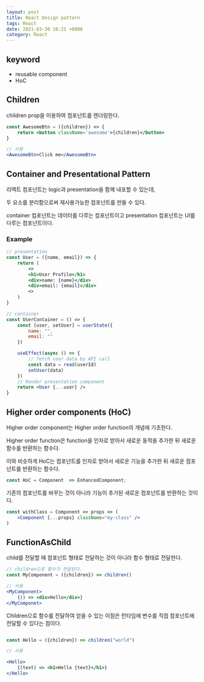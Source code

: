 ```yaml
---
layout: post
title: React Design pattern
tags: React
date: 2021-03-30 16:21 +0900
category: React
---
```


## keyword

- reusable component
- HoC

## Children

children prop을 이용하여 컴포넌트를 렌더링한다.

```jsx
const AwesomeBtn = ({children}) => {
    return <button className='awesome'>{children}</button>
}

// 사용
<AwesomeBtn>Click me</AwesomeBtn>
```

## Container and Presentational Pattern

리엑트 컴포넌트는 logic과 presentation을 함께 내포할 수 있는데,

두 요소를 분리함으로써 재사용가능한 컴포넌트를 만들 수 있다.

container 컴포넌트는 데이터를 다루는 컴포넌트이고 presentation 컴포넌트는 UI를 다루는 컴포넌트이다.

### Example

```jsx
// presentation
const User = ({name, email}) => {
    return (
        <>
        <h1>User Profile</h1>
        <div>name: {name}</div>
        <div>email: {email}</div>
        <>
    )
}
```

```jsx
// container
const UserContainer = () => {
    const [user, setUser] = userState({
        name: "",
        email: ""
    })

    useEffect(async () => {
        // fetch user data by API call
        const data = read(userId)
        setUser(data)
    })
    // Render presentation component
    return <User {...user} />
}
```

## Higher order components (HoC)

Higher order component는 Higher order function의 개념에 기초한다.

Higher order function은 function을 인자로 받아서 새로운 동작을 추가한 뒤 새로운 함수를 반환하는 함수다.

이와 비슷하게 HoC는 컴포넌트를 인자로 받아서 새로운 기능을 추가한 뒤 새로운 컴포넌트를 반환하는 함수다.

```jsx
const HoC = Component  => EnhancedComponent;
```

기존의 컴포넌트를 바꾸는 것이 아니라 기능이 추가된 새로운 컴포넌트를 반환하는 것이다.

```jsx
const withClass = Component => props => (
    <Component {...props} className="my-class" />
)
```

## FunctionAsChild

child를 전달할 때 컴포넌트 형태로 전달하는 것이 아니라 함수 형태로 전달한다.

```jsx
// children으로 함수가 전달된다.
const MyComponent = ({children}) => children()

// 사용
<MyComponent>
    {() => <div>Hello</div>}
</MyComponet>
```

Children으로 함수를 전달하여 얻을 수 있는 이점은 런타임에 변수를 직접 컴포넌트에 전달할 수 있다는 점이다.

```jsx

const Hello = ({children}) => children("world")

// 사용

<Hello>
    {(text) => <h1>Hello {text}</h1>}
</Hello>

```
